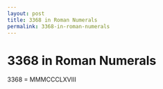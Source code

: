 ```yaml
---
layout: post
title: 3368 in Roman Numerals
permalink: 3368-in-roman-numerals
---
```


# 3368 in Roman Numerals

3368 = MMMCCCLXVIII
